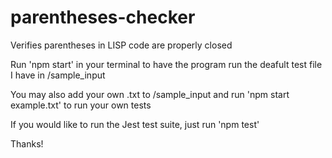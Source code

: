# parentheses-checker
Verifies parentheses in LISP code are properly closed

Run 'npm start' in your terminal to have the program run the deafult test file I have in /sample_input

You may also add your own .txt to /sample_input and run 'npm start example.txt' to run your own tests

If you would like to run the Jest test suite, just run 'npm test'

Thanks! 
